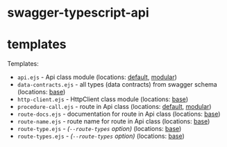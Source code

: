 # swagger-typescript-api  

# templates  

Templates:  
- `api.ejs` - Api class module (locations: [default](https://github.com/acacode/swagger-typescript-api/tree/next/templates/default/api.ejs), [modular](https://github.com/acacode/swagger-typescript-api/tree/next/templates/modular/api.ejs))  
- `data-contracts.ejs` - all types (data contracts) from swagger schema (locations: [base](https://github.com/acacode/swagger-typescript-api/tree/next/templates/base/data-contracts.ejs))  
- `http-client.ejs` - HttpClient class module (locations: [base](https://github.com/acacode/swagger-typescript-api/tree/next/templates/base/http-client.ejs))  
- `procedure-call.ejs` - route in Api class (locations: [default](https://github.com/acacode/swagger-typescript-api/tree/next/templates/default/procedure-call.ejs), [modular](https://github.com/acacode/swagger-typescript-api/tree/next/templates/modular/procedure-call.ejs))  
- `route-docs.ejs` - documentation for route in Api class (locations: [base](https://github.com/acacode/swagger-typescript-api/tree/next/templates/base/route-docs.ejs))  
- `route-name.ejs` - route name for route in Api class (locations: [base](https://github.com/acacode/swagger-typescript-api/tree/next/templates/base/route-name.ejs))  
- `route-type.ejs` - *(`--route-types` option)* (locations: [base](https://github.com/acacode/swagger-typescript-api/tree/next/templates/base/route-type.ejs))  
- `route-types.ejs` - *(`--route-types` option)* (locations: [base](https://github.com/acacode/swagger-typescript-api/tree/next/templates/base/route-types.ejs))  
